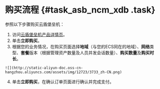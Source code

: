# 购买流程 {#task_asb_ncm_xdb .task}

参照以下步骤购买云盾堡垒机：

1.   访问[云盾堡垒机产品详情页](https://www.aliyun.com/product/bastionhost)。 
2.   单击**立即购买**。 
3.   根据您的业务情况，在购买页面选择**地域**（与您的ECS同在的地域）、**网络**类型、**套餐**版本（根据管理资产数量及人员并发会话数量）、**购买数量**及**购买时长**。 

    ![](http://static-aliyun-doc.oss-cn-hangzhou.aliyuncs.com/assets/img/12723/3733_zh-CN.png)

4.   单击**立即购买**，在确认订单页面进行确认并完成支付。 

